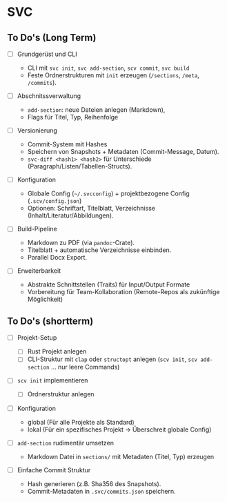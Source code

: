 # SVC

## To Do's (Long Term)

- [ ] Grundgerüst und CLI
  - CLI mit `svc init`, `svc add-section`, `scv commit`, `svc build`
  - Feste Ordnerstrukturen mit `init` erzeugen (`/sections`, `/meta`, `/commits`).

- [ ] Abschnitssverwaltung
  - `add-section`: neue Dateien anlegen (Markdown),
  - Flags für Titel, Typ, Reihenfolge

- [ ] Versionierung
  - Commit-System mit Hashes
  - Speichern von Snapshots + Metadaten (Commit-Message, Datum).
  - `svc-diff <hash1> <hash2>` für Unterschiede (Paragraph/Listen/Tabellen-Structs).

- [ ] Konfiguration
  - Globale Config (`~/.svcconfig`) + projektbezogene Config (`.scv/config.json`)
  - Optionen: Schriftart, Titelblatt, Verzeichnisse (Inhalt/Literatur/Abbildungen).

- [ ] Build-Pipeline
  - Markdown zu PDF (via `pandoc`-Crate).
  - Titelblatt + automatische Verzeichnisse einbinden.
  - Parallel Docx Export.

- [ ] Erweiterbarkeit
  - Abstrakte Schnittstellen (Traits) für Input/Output Formate
  - Vorbereitung für Team-Kollaboration (Remote-Repos als zukünftige Möglichkeit)

## To Do's (shortterm)

- [ ] Projekt-Setup
  - [ ] Rust Projekt anlegen
  - [ ] CLI-Struktur mit `clap` oder `structopt` anlegen (`scv init`, `scv add-section` ... nur leere Commands)

- [ ] `scv init` implementieren
  - [ ] Ordnerstruktur anlegen

- [ ] Konfiguration
  - global (Für alle Projekte als Standard)
  - lokal (Für ein spezifisches Projekt -> Überschreit globale Config)

- [ ] `add-section` rudimentär umsetzen
  - Markdown Datei in `sections/` mit Metadaten (Titel, Typ) erzeugen

- [ ] Einfache Commit Struktur
  - Hash generieren (z.B. Sha356 des Snapshots).
  - Commit-Metadaten in `.svc/commits.json` speichern.
